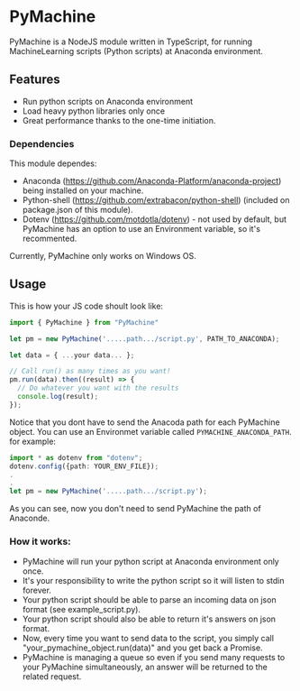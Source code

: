 # PyMachine
PyMachine is a NodeJS module written in TypeScript, for running MachineLearning scripts (Python scripts) at Anaconda environment.

## Features
+ Run python scripts on Anaconda environment
+ Load heavy python libraries only once
+ Great performance thanks to the one-time initiation.

### Dependencies
This module dependes:
* Anaconda (https://github.com/Anaconda-Platform/anaconda-project) being installed on your machine.
* Python-shell (https://github.com/extrabacon/python-shell) (included on package.json of this module).
* Dotenv (https://github.com/motdotla/dotenv) - not used by default, but PyMachine has an option to use an Environment variable, so it's recommented.

Currently, PyMachine only works on Windows OS.

## Usage
This is how your JS code shoult look like:
```typescript
import { PyMachine } from "PyMachine"

let pm = new PyMachine('.....path.../script.py', PATH_TO_ANACONDA);

let data = { ...your data... };

// Call run() as many times as you want!
pm.run(data).then((result) => {
  // Do whatever you want with the results
  console.log(result);
});
```
Notice that you dont have to send the Anacoda path for each PyMachine object. You can use an Environmet variable called `PYMACHINE_ANACONDA_PATH`. for example:
```typescript
import * as dotenv from "dotenv";
dotenv.config({path: YOUR_ENV_FILE});
.
.
let pm = new PyMachine('.....path.../script.py');
```
As you can see, now you don't need to send PyMachine the path of Anaconde.

### How it works:
+ PyMachine will run your python script at Anaconda environment only once.
+ It's your responsibility to write the python script so it will listen to stdin forever.
+ Your python script should be able to parse an incoming data on json format (see example_script.py).
+ Your python script should also be able to return it's answers on json format.
+ Now, every time you want to send data to the script, you simply call "your_pymachine_object.run(data)" and you get back a Promise.
+ PyMachine is managing a queue so even if you send many requests to your PyMachine simultaneously, an answer will be returned to the related request.
